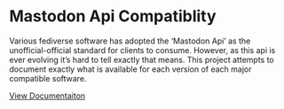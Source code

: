 # Mastodon Api Compatiblity

Various fediverse software has adopted the ‘Mastodon Api’ as the unofficial-official standard for clients to consume. However, as this api is ever evolving it’s hard to tell exactly that means. This project attempts to document exactly what is available for each version of each major compatible software.

[View Documentaiton](https://evant.github.io/mastodon-api-compatibility/)
